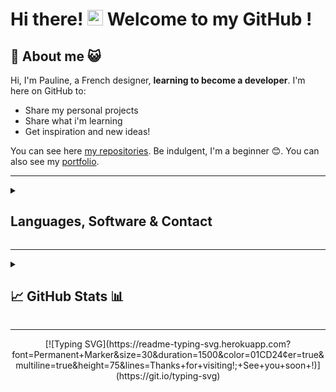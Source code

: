 
# Hi there! <img src="https://camo.githubusercontent.com/e8e7b06ecf583bc040eb60e44eb5b8e0ecc5421320a92929ce21522dbc34c891/68747470733a2f2f6d656469612e67697068792e636f6d2f6d656469612f6876524a434c467a6361737252346961377a2f67697068792e676966" width="25px"> Welcome to my GitHub !

## 🐑 About me 😺

Hi, I'm Pauline, a French designer, **learning to become a developer**. I'm here on GitHub to:
- Share my personal projects
- Share what i'm learning
- Get inspiration and new ideas!

You can see here [my repositories](https://github.com/Pooh5159?tab=repositories). Be indulgent, I'm a beginner 😊.
You can also see my [portfolio](https://pooh5159.github.io/Portfolio/).

---
<details>
 <summary><h2>Languages, Software & Contact</h2></summary>
 
 ## 👅 Languages, Frameworks & CMS 💬

 ### Languages
![HTML5 badge](https://img.shields.io/badge/HTML5-E34F26?style=for-the-badge&logo=html5&logoColor=white)
![CSS3 badge](https://img.shields.io/badge/CSS3-1572B6?style=for-the-badge&logo=css3&logoColor=white)
![JavaScript badge](https://img.shields.io/badge/JavaScript-F7DF1E?style=for-the-badge&logo=javascript&logoColor=black)
![PHP badge](https://img.shields.io/badge/PHP-777BB4?style=for-the-badge&logo=php&logoColor=white)
 
 ### Frameworks & Library
 ![SASS badge](https://img.shields.io/badge/Sass-CC6699?style=for-the-badge&logo=sass&logoColor=white)
 ![Bootstrap badge](https://img.shields.io/badge/Bootstrap-563D7C?style=for-the-badge&logo=bootstrap&logoColor=white)
 ![Next.js badge](https://img.shields.io/badge/next.js-000000?style=for-the-badge&logo=nextdotjs&logoColor=white)
 ![React badge](https://img.shields.io/badge/React-20232A?style=for-the-badge&logo=react&logoColor=61DAFB)
 ![FA badge](https://img.shields.io/badge/Font_Awesome-339AF0?style=for-the-badge&logo=fontawesome&logoColor=white)
  ![MUI badge](https://img.shields.io/badge/Material%20UI-007FFF?style=for-the-badge&logo=mui&logoColor=white)
 ![NPM badge](	https://img.shields.io/badge/npm-CB3837?style=for-the-badge&logo=npm&logoColor=white)
 ![Composer badge](https://img.shields.io/badge/Composer-885630?style=for-the-badge&logo=Composer&logoColor=white)
 ![Packagist badge](https://img.shields.io/badge/Packagist-F28D1A?style=for-the-badge&logo=Packagist&logoColor=white)
 ![Markdown badge](https://img.shields.io/badge/Markdown-000000?style=for-the-badge&logo=markdown&logoColor=white)
 
 <!-- ### Database
 ![MySQL badge](https://img.shields.io/badge/MySQL-005C84?style=for-the-badge&logo=mysql&logoColor=white) !-->
 
 ### CMS
 ![WP badge](https://img.shields.io/badge/Wordpress-21759B?style=for-the-badge&logo=wordpress&logoColor=white)

---

## 👩‍💻 Software & Tools 🖱️

![VSCode badge](https://img.shields.io/badge/Visual_Studio_Code-0078D4?style=for-the-badge&logo=visual%20studio%20code&logoColor=white)
![Id badge](https://img.shields.io/badge/Adobe%20InDesign-FF3366?style=for-the-badge&logo=Adobe%20InDesign&logoColor=white)
![Ai badge](https://img.shields.io/badge/Adobe%20Illustrator-FF9A00?style=for-the-badge&logo=adobe%20illustrator&logoColor=white)
![PS badge](https://img.shields.io/badge/Adobe%20Photoshop-31A8FF?style=for-the-badge&logo=Adobe%20Photoshop&logoColor=white)
![Figma badge](https://img.shields.io/badge/Figma-F24E1E?style=for-the-badge&logo=figma&logoColor=white)
![Notion badge](https://img.shields.io/badge/Notion-000000?style=for-the-badge&logo=notion&logoColor=white)

---

## 📫 How to contact me 📧

[![Github badge](https://img.shields.io/badge/GitHub-100000?style=for-the-badge&logo=github&logoColor=white)](https://github.com/pooh5159)
[![LinkedIn badge](https://img.shields.io/badge/LinkedIn-0077B5?style=for-the-badge&logo=linkedin&logoColor=white)](https://www.linkedin.com/in/pauline-pierson-2838a855/)
[![Gmail badge](https://img.shields.io/badge/Mail-c5221f?style=for-the-badge&logo=gmail&logoColor=white)](mailto:contact@greensheep-creation.com)

 
</details>



---

<details>
 <summary><h2>📈 GitHub Stats 📊</h2></summary>

<!-- ![](https://visitor-badge.glitch.me/badge?page_id=pooh5159) !-->
 
<p align="center"><img src="https://github-profile-trophy.vercel.app/?username=pooh5159&theme=onestar" /></p>

<p align="center"><img src="https://github-readme-streak-stats.herokuapp.com/?user=pooh5159&theme=merko" alt="pooh5159" /></p>

<p align="center"><img src="https://github-readme-stats.vercel.app/api?username=pooh5159&theme=merko" alt="pooh5159" /></p>

<p align="center"><img src="https://github-readme-stats.vercel.app/api/top-langs?username=pooh5159&show_icons=true&locale=en&layout=compact&theme=merko" alt="pooh5159" /></p>
 

<br/>
 
### View my history skyline
[2021](https://skyline.github.com/Pooh5159/2021?annotation0=2021-10-18,2021-10-18,Arrived%20on%20GitHub%20%21)
[2022](https://skyline.github.com/Pooh5159/2022?annotation0=2022-01-10,2022-01-10,Create%20my%20portfolio&annotation1=2022-01-31,2022-01-31,Create%20a%20test%20top%20button&annotation2=2022-01-18,2022-01-18,Create%20test%20slider%0ACreate%20test%20lightbox%0ACreate%20test%20slider%20%2B%20lightbox&annotation3=2022-01-26,2022-01-26,Create%20test%20contact&annotation4=2022-04-10,2022-04-10,Create%20Ran%20Pro%20Exercises%0ACreate%20Calculator&annotation5=2022-04-26,2022-04-26,Create%20TP%20Dev%20Exercises%0ACreate%20Readme)
[2023](https://skyline.github.com/Pooh5159/2023) 

</details>

---
<div style="text-align: center;">
[![Typing SVG](https://readme-typing-svg.herokuapp.com?font=Permanent+Marker&size=30&duration=1500&color=01CD24&center=true&multiline=true&height=75&lines=Thanks+for+visiting!;+See+you+soon+!)](https://git.io/typing-svg)
 </div>

<!-- https://github.com/alexandresanlim/Badges4-README.md-Profile#-activity-graph- !-->
